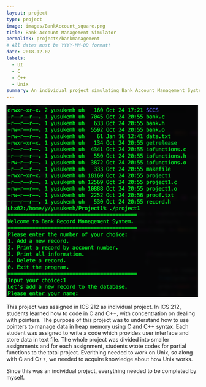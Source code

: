```yaml
---
layout: project
type: project
image: images/BankAccount_square.png
title: Bank Account Management Simulator
permalink: projects/bankmanagement
# All dates must be YYYY-MM-DD format!
date: 2018-12-02
labels:
  - UI
  - C
  - C++
  - Unix
summary: An individual project simulating Bank Account Management System for ICS 212.
---
```


<img class="ui medium right floated rounded image" src="../images/BankAccount_normal.png" width="500">

This project was assigned in ICS 212 as individual project. In ICS 212, students learned how to code in C and C++, with concentration on dealing with pointers. The purpose of this project was to understand how to use pointers to manage data in heap memory using C and C++ syntax. Each student was assigned to write a code which provides user interface and store data in text file. The whole project was divided into smaller assignments and for each assignment, students wtote codes for partial functions to the total project. Everithing needed to work on Unix, so along with C and C++, we needed to acquire knowledge about how Unix works.

Since this was an individual project, everything needed to be completed by myself.  
